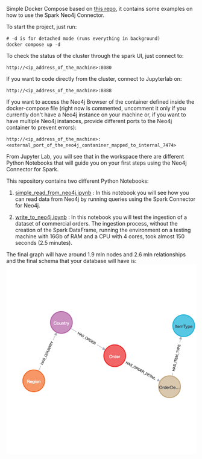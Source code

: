 Simple Docker Compose based on [this repo](https://github.com/cluster-apps-on-docker/spark-standalone-cluster-on-docker), it contains some examples on how to use the Spark Neo4j Connector.


To start the project, just run:

```shell
# -d is for detached mode (runs everything in background)
docker compose up -d
```

To check the status of the cluster through the spark UI, just connect to:
```shell
http://<ip_address_of_the_machine>:8080
```

If you want to code directly from the cluster, connect to Jupyterlab on:
```shell
http://<ip_address_of_the_machine>:8888
```

If you want to access the Neo4j Browser of the container defined inside the docker-compose file (right now is commented, uncomment it only if you currently don't have a Neo4j instance on your machine or, if you want to have multiple Neo4j instances, provide different ports to the Neo4j container to prevent errors):
```shell
http://<ip_address_of_the_machine>:<external_port_of_the_neo4j_contaniner_mapped_to_internal_7474>
```

From Jupyter Lab, you will see that in the workspace there are different Python Notebooks that will guide you on your first steps using the Neo4j Connector for Spark.

This repository contains two different Python Notebooks:

1. [simple_read_from_neo4j.ipynb](shared-workspace/simple_read_from_neo4j.ipynb) : In this notebook you will see how you can read data from Neo4j by running queries using the Spark Connector for Neo4j.

2. [write_to_neo4j.ipynb](shared-workspace/write_to_neo4j.ipynb) : In this notebook you will test the ingestion of a dataset of commercial orders. The ingestion process, without the creation of the Spark DataFrame, running the environment on a testing machine with 16Gb of RAM and a CPU with 4 cores, took almost 150 seconds (2.5 minutes).

The final graph will have around 1.9 mln nodes and 2.6 mln relationships and the final schema that your database will have is: 
![alt ext](img/graph-2.png)
